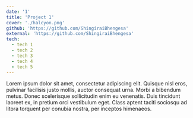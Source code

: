 ```yaml
---
date: '1'
title: 'Project 1'
cover: './halcyon.png'
github: 'https://github.com/ShingiraiBhengesa'
external: 'https://github.com/ShingiraiBhengesa'
tech:
  - tech 1
  - tech 2
  - tech 3
  - tech 4
  - tech 5
---
```

Lorem ipsum dolor sit amet, consectetur adipiscing elit. Quisque nisl eros,
pulvinar facilisis justo mollis, auctor consequat urna. Morbi a bibendum metus.
Donec scelerisque sollicitudin enim eu venenatis. Duis tincidunt laoreet ex,
in pretium orci vestibulum eget. Class aptent taciti sociosqu ad litora torquent
per conubia nostra, per inceptos himenaeos.
